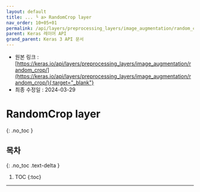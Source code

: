 ```yaml
---
layout: default
title: ... └ a> RandomCrop layer
nav_order: 10+05+01
permalink: /api/layers/preprocessing_layers/image_augmentation/random_crop/
parent: Keras 레이어 API
grand_parent: Keras 3 API 문서
---
```


* 원본 링크 : [https://keras.io/api/layers/preprocessing_layers/image_augmentation/random_crop/](https://keras.io/api/layers/preprocessing_layers/image_augmentation/random_crop/){:target="_blank"}
* 최종 수정일 : 2024-03-29

# RandomCrop layer
{: .no_toc }

## 목차
{: .no_toc .text-delta }

1. TOC
{:toc}

---
